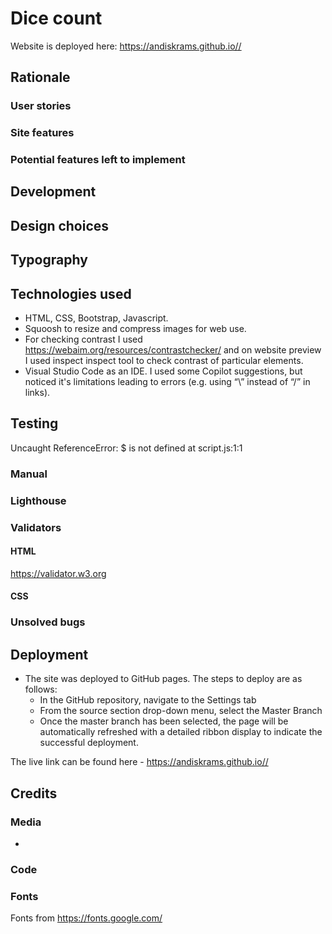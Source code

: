 # Dice count

Website is deployed here: <https://andiskrams.github.io//>

## Rationale


### User stories


### Site features


### Potential features left to implement


## Development


## Design choices


## Typography


## Technologies used

* HTML, CSS, Bootstrap, Javascript.
* Squoosh to resize and compress images for web use.
* For checking contrast I used <https://webaim.org/resources/contrastchecker/> and on website preview I used inspect inspect tool to check contrast of particular elements.
* Visual Studio Code as an IDE. I used some Copilot suggestions, but noticed it's limitations leading to errors (e.g. using “\” instead of “/” in links).

## Testing

Uncaught ReferenceError: $ is not defined
    at script.js:1:1

### Manual


### Lighthouse


### Validators

#### HTML

<https://validator.w3.org> 

#### CSS


### Unsolved bugs


## Deployment

* The site was deployed to GitHub pages. The steps to deploy are as follows:
  * In the GitHub repository, navigate to the Settings tab
  * From the source section drop-down menu, select the Master Branch
  * Once the master branch has been selected, the page will be automatically refreshed with a detailed ribbon display to indicate the successful deployment.

The live link can be found here - <https://andiskrams.github.io//>

## Credits

### Media

* 

### Code

### Fonts

Fonts from <https://fonts.google.com/>